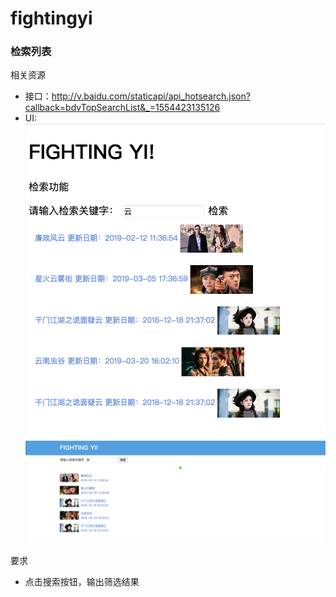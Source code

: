# fightingyi

### 检索列表

相关资源
- 接口：http://v.baidu.com/staticapi/api_hotsearch.json?callback=bdvTopSearchList&_=1554423135126
- UI: ![ui1](./img/search/search1.png) ![ui2](./img/search/search2.png)

要求
- 点击搜索按钮，输出筛选结果
